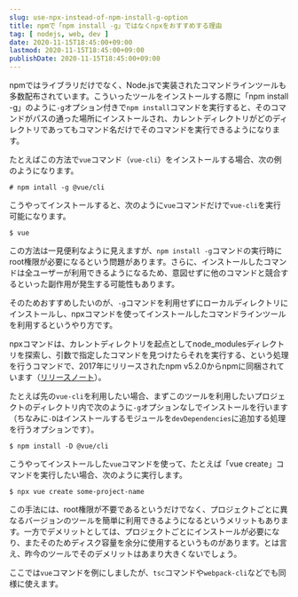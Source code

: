 ```yaml
---
slug: use-npx-instead-of-npm-install-g-option
title: npmで「npm install -g」ではなくnpxをおすすめする理由
tag: [ nodejs, web, dev ]
date: 2020-11-15T18:45:00+09:00
lastmod: 2020-11-15T18:45:00+09:00
publishDate: 2020-11-15T18:45:00+09:00
---
```


npmではライブラリだけでなく、Node.jsで実装されたコマンドラインツールも多数配布されています。こういったツールをインストールする際に「npm install -g」のように`-g`オプション付きで`npm install`コマンドを実行すると、そのコマンドがパスの通った場所にインストールされ、カレントディレクトリがどのディレクトリであってもコマンド名だけでそのコマンドを実行できるようになります。

たとえばこの方法で`vue`コマンド（`vue-cli`）をインストールする場合、次の例のようになります。

```
# npm intall -g @vue/cli
```

こうやってインストールすると、次のように`vue`コマンドだけで`vue-cli`を実行可能になります。

```
$ vue
```

この方法は一見便利なように見えますが、`npm install -g`コマンドの実行時にroot権限が必要になるという問題があります。さらに、インストールしたコマンドは全ユーザーが利用できるようになるため、意図せずに他のコマンドと競合するといった副作用が発生する可能性もあります。

そのためおすすめしたいのが、`-g`コマンドを利用せずにローカルディレクトリにインストールし、npxコマンドを使ってインストールしたコマンドラインツールを利用するというやり方です。

npxコマンドは、カレントディレクトリを起点としてnode_modulesディレクトリを探索し、引数で指定したコマンドを見つけたらそれを実行する、という処理を行うコマンドで、2017年にリリースされたnpm v5.2.0からnpmに同梱されています（[リリースノート](https://github.com/npm/npm/releases/tag/v5.2.0)）。

たとえば先の`vue-cli`を利用したい場合、まずこのツールを利用したいプロジェクトのディレクトリ内で次のように`-g`オプションなしでインストールを行います（ちなみに`-D`はインストールするモジュールを`devDependencies`に追加する処理を行うオプションです）。

```
$ npm install -D @vue/cli
```

こうやってインストールした`vue`コマンドを使って、たとえば「vue create」コマンドを実行したい場合、次のように実行します。

```
$ npx vue create some-project-name
```

この手法には、root権限が不要であるというだけでなく、プロジェクトごとに異なるバージョンのツールを簡単に利用できるようになるというメリットもあります。一方でデメリットとしては、プロジェクトごとにインストールが必要になり、またそのためディスク容量を余分に使用するというものがあります。とは言え、昨今のツールでそのデメリットはあまり大きくないでしょう。

ここでは`vue`コマンドを例にしましたが、`tsc`コマンドや`webpack-cli`などでも同様に使えます。
